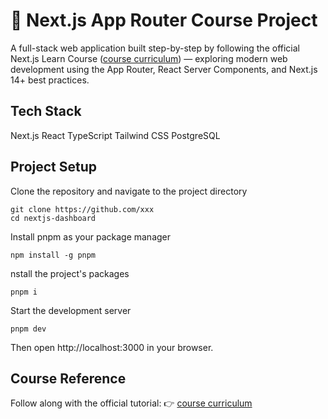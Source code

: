 # 🚀 Next.js App Router Course Project
A full-stack web application built step-by-step by following the official Next.js Learn Course ([course curriculum](https://nextjs.org/learn)) — exploring modern web development using the App Router, React Server Components, and Next.js 14+ best practices.

## Tech Stack
Next.js
React
TypeScript
Tailwind CSS
PostgreSQL

## Project Setup
Clone the repository and navigate to the project directory
```
git clone https://github.com/xxx
cd nextjs-dashboard
```
Install pnpm as your package manager
```
npm install -g pnpm
```

nstall the project's packages
```
pnpm i
```

Start the development server
```
pnpm dev
```
Then open http://localhost:3000 in your browser.

## Course Reference
Follow along with the official tutorial:
👉 [course curriculum](https://nextjs.org/learn)

